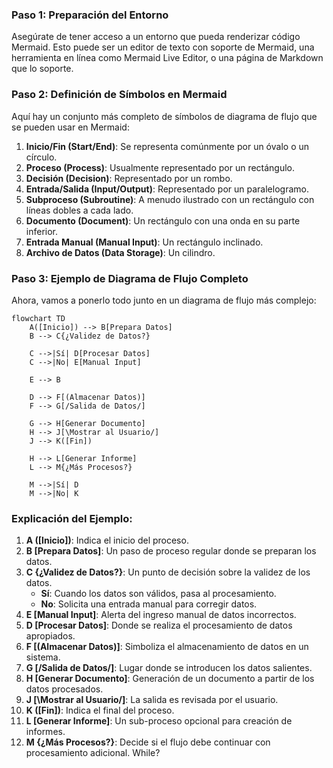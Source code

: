### Paso 1: Preparación del Entorno

Asegúrate de tener acceso a un entorno que pueda renderizar código Mermaid. Esto puede ser un editor de texto con soporte de Mermaid, una herramienta en línea como Mermaid Live Editor, o una página de Markdown que lo soporte.

### Paso 2: Definición de Símbolos en Mermaid

Aquí hay un conjunto más completo de símbolos de diagrama de flujo que se pueden usar en Mermaid:

1. **Inicio/Fin (Start/End)**: Se representa comúnmente por un óvalo o un círculo.
2. **Proceso (Process)**: Usualmente representado por un rectángulo.
3. **Decisión (Decision)**: Representado por un rombo.
4. **Entrada/Salida (Input/Output)**: Representado por un paralelogramo.
5. **Subproceso (Subroutine)**: A menudo ilustrado con un rectángulo con líneas dobles a cada lado.
6. **Documento (Document)**: Un rectángulo con una onda en su parte inferior.
7. **Entrada Manual (Manual Input)**: Un rectángulo inclinado.
8. **Archivo de Datos (Data Storage)**: Un cilindro.

### Paso 3: Ejemplo de Diagrama de Flujo Completo

Ahora, vamos a ponerlo todo junto en un diagrama de flujo más complejo:

```mermaid
flowchart TD
    A([Inicio]) --> B[Prepara Datos]
    B --> C{¿Validez de Datos?}
    
    C -->|Sí| D[Procesar Datos]
    C -->|No| E[Manual Input]
    
    E --> B
    
    D --> F[(Almacenar Datos)]
    F --> G[/Salida de Datos/]
    
    G --> H[Generar Documento]
    H --> J[\Mostrar al Usuario/]
    J --> K([Fin])
    
    H --> L[Generar Informe]
    L --> M{¿Más Procesos?}
    
    M -->|Sí| D
    M -->|No| K
```

### Explicación del Ejemplo:

1. **A ([Inicio])**: Indica el inicio del proceso.
2. **B [Prepara Datos]**: Un paso de proceso regular donde se preparan los datos.
3. **C {¿Validez de Datos?}**: Un punto de decisión sobre la validez de los datos.
   - **Sí**: Cuando los datos son válidos, pasa al procesamiento.
   - **No**: Solicita una entrada manual para corregir datos.
4. **E [Manual Input]**: Alerta del ingreso manual de datos incorrectos.
5. **D [Procesar Datos]**: Donde se realiza el procesamiento de datos apropiados.
6. **F [(Almacenar Datos)]**: Simboliza el almacenamiento de datos en un sistema.
7. **G [/Salida de Datos/]**: Lugar donde se introducen los datos salientes.
8. **H [Generar Documento]**: Generación de un documento a partir de los datos procesados.
9. **J [\Mostrar al Usuario/]**: La salida es revisada por el usuario.
10. **K ([Fin])**: Indica el final del proceso.
11. **L [Generar Informe]**: Un sub-proceso opcional para creación de informes.
14. **M {¿Más Procesos?}**: Decide si el flujo debe continuar con procesamiento adicional. While?

